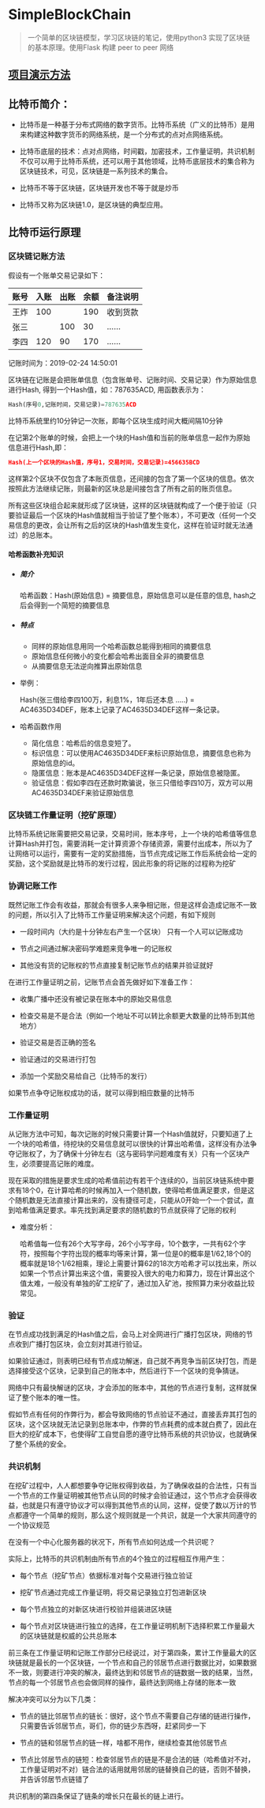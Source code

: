 # SimpleBlockChain

> 一个简单的区块链模型，学习区块链的笔记，使用python3 实现了区块链的基本原理。使用Flask 构建 peer to peer 网络



## [项目演示方法](https:github.com/qianqianjun)

## 比特币简介：

- 比特币是一种基于分布式网络的数字货币。比特币系统（广义的比特币）是用来构建这种数字货币的网络系统，是一个分布式的点对点网络系统。

- 比特币底层的技术：点对点网络，时间戳，加密技术，工作量证明，共识机制不仅可以用于比特币系统，还可以用于其他领域，比特币底层技术的集合称为区块链技术，可见，区块链是一系列技术的集合。

- 比特币不等于区块链，区块链开发也不等于就是炒币

- 比特币又称为区块链1.0，是区块链的典型应用。

## 比特币运行原理

### 区块链记账方法

假设有一个账单交易记录如下：

| 账号  | 入账  | 出账  | 余额  | 备注说明 |
| --- | --- | --- | --- | ---- |
| 王炸  | 100 |     | 190 | 收到货款 |
| 张三  |     | 100 | 30  | ……   |
| 李四  | 120 | 90  | 170 | ……   |

记账时间为：2019-02-24 14:50:01



区块链在记账是会把账单信息（包含账单号、记账时间、交易记录）作为原始信息进行Hash, 得到一个Hash值，如：787635ACD, 用函数表示为：

```python
Hash(序号0,记账时间，交易记录)=787635ACD
```

比特币系统里约10分钟记一次账，即每个区块生成时间大概间隔10分钟

在记第2个账单的时候，会把上一个块的Hash值和当前的账单信息一起作为原始信息进行Hash,即：

```json
Hash(上一个区块的Hash值，序号1，交易时间，交易记录)=456635BCD
```

这样第2个区块不仅包含了本账页信息，还间接的包含了第一个区块的信息。依次按照此方法继续记账，则最新的区块总是间接包含了所有之前的账页信息。



所有这些区块组合起来就形成了区块链，这样的区块链就构成了一个便于验证（只要验证最后一个区块的Hash值就相当于验证了整个账本），不可更改（任何一个交易信息的更改，会让所有之后的区块的Hash值发生变化，这样在验证时就无法通过）的总账本。



#### 哈希函数补充知识

- ##### 简介

  哈希函数：Hash(原始信息) = 摘要信息，原始信息可以是任意的信息, hash之后会得到一个简短的摘要信息

- ##### 特点

  - 同样的原始信息用同一个哈希函数总能得到相同的摘要信息
  - 原始信息任何微小的变化都会哈希出面目全非的摘要信息
  - 从摘要信息无法逆向推算出原始信息

- 举例：

  Hash(张三借给李四100万，利息1%，1年后还本息 …..) = AC4635D34DEF，账本上记录了AC4635D34DEF这样一条记录。

- 哈希函数作用

  - 简化信息：哈希后的信息变短了。
  - 标识信息：可以使用AC4635D34DEF来标识原始信息，摘要信息也称为原始信息的id。
  - 隐匿信息：账本是AC4635D34DEF这样一条记录，原始信息被隐匿。
  - 验证信息：假如李四在还款时欺骗说，张三只借给李四10万，双方可以用AC4635D34DEF来验证原始信息

### 区块链工作量证明（挖矿原理）

比特币系统记账需要把交易记录，交易时间，账本序号，上一个块的哈希值等信息计算Hash并打包，需要消耗一定计算资源个存储资源，需要付出成本，所以为了让网络可以运行，需要有一定的奖励措施，当节点完成记账工作后系统会给一定的奖励，这个奖励就是比特币的发行过程，因此形象的将记账的过程称为挖矿



### 协调记账工作

既然记账工作会有收益，那就会有很多人来争相记账，但是这样会造成记账不一致的问题，所以引入了比特币工作量证明来解决这个问题，有如下规则

- 一段时间内（大约是十分钟左右产生一个区块） 只有一个人可以记账成功

- 节点之间通过解决密码学难题来竞争唯一的记账权

- 其他没有货的记账权的节点直接复制记账节点的结果并验证就好

在进行工作量证明之前，记账节点会首先做好如下准备工作：

- 收集广播中还没有被记录在账本中的原始交易信息

- 检查交易是不是合法（例如一个地址不可以转比余额更大数量的比特币到其他地方）

- 验证交易是否正确的签名

- 验证通过的交易进行打包

- 添加一个奖励交易给自己（比特币的发行）

如果节点争夺记账权成功的话，就可以得到相应数量的比特币

### 工作量证明

从记账方法中可知，每次记账的时候只需要计算一个Hash值就好，只要知道了上一个块的哈希值，待挖块的交易信息就可以很快的计算出哈希值，这样没有办法争夺记账权了，为了确保十分钟左右（这与密码学问题难度有关）只有一个区块产生，必须要提高记账的难度。

现在采取的措施是要求生成的哈希值前边有若干个连续的0，当前区块链系统中要求有18个0，在计算哈希的时候再加入一个随机数，使得哈希值满足要求，但是这个随机数是无法直接计算出来的，没有捷径可走，只能从0开始一个一个尝试，直到哈希值满足要求。率先找到满足要求的随机数的节点就获得了记账的权利

- 难度分析：

  哈希值每一位有26个大写字母，26个小写字母，10个数字，一共有62个字符，按照每个字符出现的概率均等来计算，第一位是0的概率是1/62,18个0的概率就是18个1/62相乘，理论上需要计算62的18次方哈希才可以找出来，所以如果一个节点计算出来这个值，需要投入很大的电力和算力，现在计算出这个值太难，一般没有单独的矿工挖矿了，通过加入矿池，按照算力来分收益比较常见。

### 验证

在节点成功找到满足的Hash值之后，会马上对全网进行广播打包区块，网络的节点收到广播打包区块，会立刻对其进行验证。

如果验证通过，则表明已经有节点成功解迷，自己就不再竞争当前区块打包，而是选择接受这个区块，记录到自己的账本中，然后进行下一个区块的竞争猜谜。

网络中只有最快解谜的区块，才会添加的账本中，其他的节点进行复制，这样就保证了整个账本的唯一性。

假如节点有任何的作弊行为，都会导致网络的节点验证不通过，直接丢弃其打包的区块，这个区块就无法记录到总账本中，作弊的节点耗费的成本就白费了，因此在巨大的挖矿成本下，也使得矿工自觉自愿的遵守比特币系统的共识协议，也就确保了整个系统的安全。



### 共识机制

在挖矿过程中，人人都想要争夺记账权得到收益，为了确保收益的合法性，只有当一个节点的工作量证明被其他节点认同的时候才会验证通过，这个节点才会获得收益，也就是只有遵守协议才可以得到其他节点的认同，这样，促使了数以万计的节点都遵守一个简单的规则，那么这个规则就是一个共识，就是一个大家共同遵守的一个协议规范

在没有一个中心化服务器的状况下，所有节点如何达成一个共识呢？

实际上，比特币的共识机制由所有节点的4个独立的过程相互作用产生：

- 每个节点（挖矿节点）依据标准对每个交易进行独立验证

- 挖矿节点通过完成工作量证明，将交易记录独立打包进新区块

- 每个节点独立的对新区块进行校验并组装进区块链

- 每个节点对区块链进行独立的选择，在工作量证明机制下选择积累工作量最大的区块链就是权威的公共总账本

前三条在工作量证明和记账工作部分已经说过，对于第四条，累计工作量最大的区块链就是最长的一个区块链，一个节点和自己的邻居节点进行数据比对，如果数据不一致，则要进行冲突的解决，最终达到和邻居节点的链数据一致的结果，当然，节点的每一个邻居节点也会做同样的操作，最终达到网络上存储的账本一致

解决冲突可以分为以下几类：

- 节点的链比邻居节点的链长：很好，这个节点不需要自己存储的链进行操作，只需要告诉邻居节点，哥们，你的链少东西呀，赶紧同步一下

- 节点的链和邻居节点的链一样，啥都不用作，继续检查其他邻居节点

- 节点比邻居节点的链短：检查邻居节点的链是不是合法的链（哈希值对不对，工作量证明对不对）链合法的话用就用邻居的链替换自己的链，否则不替换，并告诉邻居节点链错了

共识机制的第四条保证了链条的增长只在最长的链上进行。
